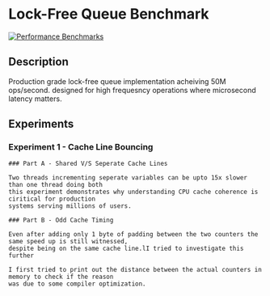 # Lock-Free Queue Benchmark

[![Performance Benchmarks](https://github.com/shreyaganesh0/lockfree-queue/actions/workflows/benchmark.yml/badge.svg)](https://github.com/shreyaganesh0/lockfree-queue/actions/workflows/benchmark.yml)

## Description
Production grade lock-free queue implementation acheiving 50M ops/second. designed for high frequesncy operations where microsecond latency matters.

## Experiments

### Experiment 1 - Cache Line Bouncing

    ### Part A - Shared V/S Seperate Cache Lines

    Two threads incrementing seperate variables can be upto 15x slower than one thread doing both
    this experiment demonstrates why understanding CPU cache coherence is ciritical for production
    systems serving millions of users.

    ### Part B - Odd Cache Timing 

    Even after adding only 1 byte of padding between the two counters the same speed up is still witnessed, 
    despite being on the same cache line.lI tried to investigate this further

    I first tried to print out the distance between the actual counters in memory to check if the reason
    was due to some compiler optimization.


